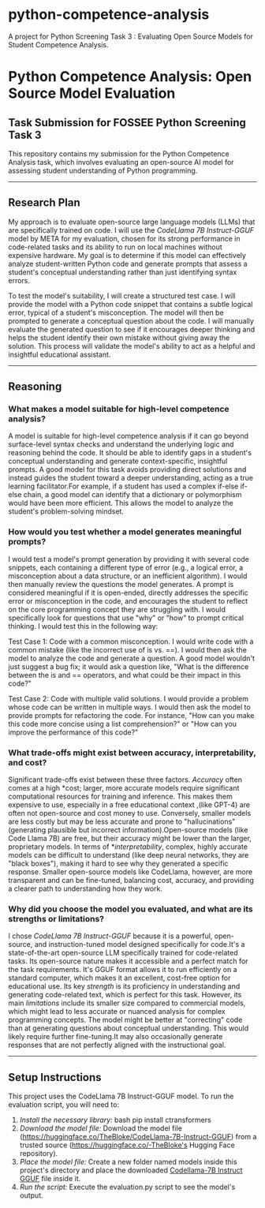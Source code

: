 # python-competence-analysis
A project for Python Screening Task 3 : Evaluating Open Source Models for Student Competence Analysis.
# Python Competence Analysis: Open Source Model Evaluation

## Task Submission for FOSSEE Python Screening Task 3

This repository contains my submission for the Python Competence Analysis task, which involves evaluating an open-source AI model for assessing student understanding of Python programming.

***

## Research Plan

My approach is to evaluate open-source large language models (LLMs) that are specifically trained on code. I will use the *CodeLlama 7B Instruct-GGUF* model by META for my evaluation, chosen for its strong performance in code-related tasks and its ability to run on local machines without expensive hardware. My goal is to determine if this model can effectively analyze student-written Python code and generate prompts that assess a student's conceptual understanding rather than just identifying syntax errors.

To test the model's suitability, I will create a structured test case. I will provide the model with a Python code snippet that contains a subtle logical error, typical of a student's misconception. The model will then be prompted to generate a conceptual question about the code. I will manually evaluate the generated question to see if it encourages deeper thinking and helps the student identify their own mistake without giving away the solution. This process will validate the model's ability to act as a helpful and insightful educational assistant.

***

## Reasoning

### What makes a model suitable for high-level competence analysis?

A model is suitable for high-level competence analysis if it can go beyond surface-level syntax checks and understand the underlying logic and reasoning behind the code. It should be able to identify gaps in a student's conceptual understanding and generate context-specific, insightful prompts. A good model for this task avoids providing direct solutions and instead guides the student toward a deeper understanding, acting as a true learning facilitator.For example, if a student has used a complex if-else if-else chain, a good model can identify that a dictionary or polymorphism would have been more efficient. This allows the model to analyze the student's problem-solving mindset.

### How would you test whether a model generates meaningful prompts?

I would test a model's prompt generation by providing it with several code snippets, each containing a different type of error (e.g., a logical error, a misconception about a data structure, or an inefficient algorithm). I would then manually review the questions the model generates. A prompt is considered meaningful if it is open-ended, directly addresses the specific error or misconception in the code, and encourages the student to reflect on the core programming concept they are struggling with. I would specifically look for questions that use "why" or "how" to prompt critical thinking.
 I would test this in the following way:

Test Case 1: Code with a common misconception. I would write code with a common mistake (like the incorrect use of is vs. ==). I would then ask the model to analyze the code and generate a question. A good model wouldn't just suggest a bug fix; it would ask a question like, "What is the difference between the is and == operators, and what could be their impact in this code?"

Test Case 2: Code with multiple valid solutions. I would provide a problem whose code can be written in multiple ways. I would then ask the model to provide prompts for refactoring the code. For instance, "How can you make this code more concise using a list comprehension?" or "How can you improve the performance of this code?"

### What trade-offs might exist between accuracy, interpretability, and cost?

Significant trade-offs exist between these three factors. *Accuracy* often comes at a high *cost; larger, more accurate models require significant computational resources for training and inference. This makes them expensive to use, especially in a free educational context ,(like GPT-4) are often not open-source and cost money to use. Conversely, smaller models are less costly but may be less accurate and prone to "hallucinations" (generating plausible but incorrect information).Open-source models (like Code Llama 7B) are free, but their accuracy might be lower than the larger, proprietary models. In terms of **interpretability*, complex, highly accurate models can be difficult to understand (like deep neural networks, they are "black boxes"), making it hard to see why they generated a specific response. 
Smaller open-source models like CodeLlama, however, are more transparent and can be fine-tuned, balancing cost, accuracy, and providing a clearer path to understanding how they work.

### Why did you choose the model you evaluated, and what are its strengths or limitations?

I chose *CodeLlama 7B Instruct-GGUF* because it is a powerful, open-source, and instruction-tuned model designed specifically for code.It's a state-of-the-art open-source LLM specifically trained for code-related tasks. Its open-source nature makes it accessible and a perfect match for the task requirements. It's GGUF format allows it to run efficiently on a standard computer, which makes it an excellent, cost-free option for educational use. Its key *strength* is its proficiency in understanding and generating code-related text, which is perfect for this task. 
However, its main *limitations* include its smaller size compared to commercial models, which might lead to less accurate or nuanced analysis for complex programming concepts. The model might be better at "correcting" code than at generating questions about conceptual understanding. This would likely require further fine-tuning.It may also occasionally generate responses that are not perfectly aligned with the instructional goal.

***

## Setup Instructions

This project uses the CodeLlama 7B Instruct-GGUF model. To run the evaluation script, you will need to:

1.  *Install the necessary library:*
    bash
    pip install ctransformers
2.   *Download the model file:*
    Download the model file (https://huggingface.co/TheBloke/CodeLlama-7B-Instruct-GGUF) from a trusted source (https://huggingface.co/-TheBloke's Hugging Face repository).
3.  *Place the model file:*
    Create a new folder named models inside this project's directory and place the downloaded [Codellama-7B Instruct GGUF](c:/Users/hp/Downloads/codellama-7b-instruct.Q4_K_M.gguf) file inside it.
4.  *Run the script:*
    Execute the evaluation.py script to see the model's output.

    
